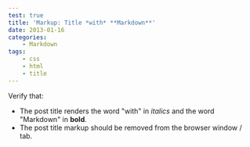 ```yaml
---
test: true
title: 'Markup: Title *with* **Markdown**'
date: 2013-01-16
categories:
    - Markdown
tags:
    - css
    - html
    - title
---
```


Verify that:

-   The post title renders the word "with" in _italics_ and the word
    "Markdown" in **bold**.
-   The post title markup should be removed from the browser window / tab.
